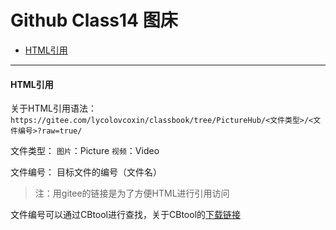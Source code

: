 # Github Class14 图床
- [HTML引用](#HTML引用)

---

#### HTML引用
关于HTML引用语法：`https://gitee.com/lycolovcoxin/classbook/tree/PictureHub/<文件类型>/<文件编号>?raw=true/`

文件类型：
`图片`：Picture
`视频`：Video

文件编号：
目标文件的编号（文件名）

> 注：用gitee的链接是为了方便HTML进行引用访问

文件编号可以通过CBtool进行查找，关于CBtool的[下载链接](https://github.com/lovcoxin/ClassBook/releases/tag/v1.2.2)


